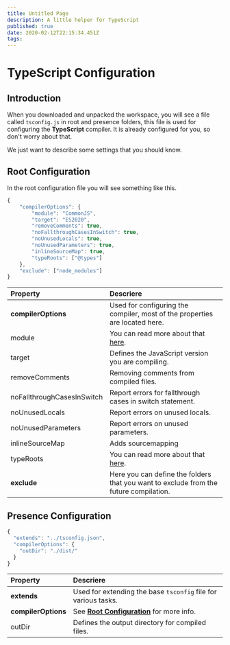 ```yaml
---
title: Untitled Page
description: A little helper for TypeScript
published: true
date: 2020-02-12T22:15:34.451Z
tags:
---
```


# TypeScript Configuration

## Introduction

When you downloaded and unpacked the workspace, you will see a file called `tsconfig.js` in root and presence folders, this file is used for configuring the **TypeScript** compiler. It is already configured for you, so don't worry about that.

We just want to describe some settings that you should know.

## Root Configuration

In the root configuration file you will see something like this.

```javascript
{
    "compilerOptions": {
        "module": "CommonJS",
        "target": "ES2020",
        "removeComments": true,
        "noFallthroughCasesInSwitch": true,
        "noUnusedLocals": true,
        "noUnusedParameters": true,
        "inlineSourceMap": true,
        "typeRoots": ["@types"]
    },
    "exclude": ["node_modules"]
}
```

| Property                   | Descriere                                                                                                                       |
|:-------------------------- |:------------------------------------------------------------------------------------------------------------------------------- |
| **compilerOptions**        | Used for configuring the compiler, most of the properties are located here.                                                     |
| module                     | You can read more about that [here](https://www.typescriptlang.org/docs/handbook/modules.html).                                 |
| target                     | Defines the JavaScript version you are compiling.                                                                               |
| removeComments             | Removing comments from compiled files.                                                                                          |
| noFallthroughCasesInSwitch | Report errors for fallthrough cases in switch statement.                                                                        |
| noUnusedLocals             | Report errors on unused locals.                                                                                                 |
| noUnusedParameters         | Report errors on unused parameters.                                                                                             |
| inlineSourceMap            | Adds sourcemapping                                                                                                              |
| typeRoots                  | You can read more about that [here](https://www.typescriptlang.org/docs/handbook/tsconfig-json.html#types-typeroots-and-types). |
| **exclude**                | Here you can define the folders that you want to exclude from the future compilation.                                           |

## Presence Configuration

```javascript
{
  "extends": "../tsconfig.json",
  "compilerOptions": {
    "outDir": "./dist/"
  }
}
```

| Property            | Descriere                                                                              |
|:------------------- |:-------------------------------------------------------------------------------------- |
| **extends**         | Used for extending the base `tsconfig` file for various tasks.                         |
| **compilerOptions** | See [**Root Configuration**](/dev/presence/tsconfig#root-configuration) for more info. |
| outDir              | Defines the output directory for compiled files.                                       |
